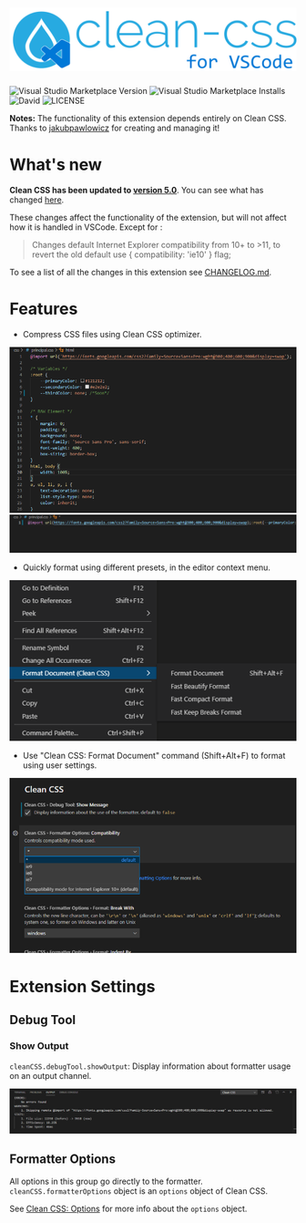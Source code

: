 <h1 style="text-align: center;">
    <img src="https://raw.githubusercontent.com/Travis71i/clean-css-vscode/master/images/clean-css-vscode-v1.png" alt="Clean CSS for VSCode" width="800px"/>
</h1>

![Visual Studio Marketplace Version](https://img.shields.io/visual-studio-marketplace/v/travis71i.clean-css-vscode)
![Visual Studio Marketplace Installs](https://img.shields.io/visual-studio-marketplace/i/travis71i.clean-css-vscode)
![David](https://david-dm.org/Travis71i/clean-css-vscode.svg)
![LICENSE](https://img.shields.io/github/license/Travis71i/clean-css-vscode)

**Notes:** The functionality of this extension depends entirely on Clean CSS. Thanks to [jakubpawlowicz](https://github.com/jakubpawlowicz) for creating and managing it!

# What's new
**Clean CSS has been updated to [version 5.0](https://github.com/jakubpawlowicz/clean-css#whats-new-in-version-50)**.
You can see what has changed [here](https://github.com/jakubpawlowicz/clean-css/blob/master/History.md).

These changes affect the functionality of the extension, but will not affect how it is handled in VSCode. Except for :
>Changes default Internet Explorer compatibility from 10+ to >11, to revert the old default use { compatibility: 'ie10' } flag;

To see a list of all the changes in this extension see [CHANGELOG.md](CHANGELOG.md).

# Features
- Compress CSS files using Clean CSS optimizer.

![Before](https://raw.githubusercontent.com/Travis71i/clean-css-vscode/master/images/css_1.png)
![After](https://raw.githubusercontent.com/Travis71i/clean-css-vscode/master/images/css_2.png)

- Quickly format using different presets, in the editor context menu.

![Editor Context Menu](https://raw.githubusercontent.com/Travis71i/clean-css-vscode/master/images/editor_context_menu.png)

- Use "Clean CSS: Format Document" command (Shift+Alt+F) to format using user settings.

![Settings UI](https://raw.githubusercontent.com/Travis71i/clean-css-vscode/master/images/settings_ui.png)


# Extension Settings

## Debug Tool

### Show Output

`cleanCSS.debugTool.showOutput`: Display information about formatter usage on an output channel.

![Clean CSS: Debug Output Channel example](https://raw.githubusercontent.com/Travis71i/clean-css-vscode/master/images/debugOutputExample.png)

## Formatter Options

All options in this group go directly to the formatter. `cleanCSS.formatterOptions` object is an `options` object of Clean CSS.
    
See [Clean CSS: Options](https://github.com/jakubpawlowicz/clean-css#constructor-options) for more info about the `options` object.
